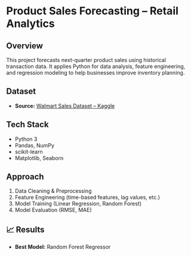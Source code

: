 # Product Sales Forecasting – Retail Analytics

## Overview
This project forecasts next-quarter product sales using historical transaction data. It applies Python for data analysis, feature engineering, and regression modeling to help businesses improve inventory planning.

## Dataset
- **Source:** [Walmart Sales Dataset – Kaggle](https://www.kaggle.com/datasets/yasserh/walmart-dataset)

## Tech Stack
- Python 3
- Pandas, NumPy
- scikit-learn
- Matplotlib, Seaborn

## Approach
1. Data Cleaning & Preprocessing
2. Feature Engineering (time-based features, lag values, etc.)
3. Model Training (Linear Regression, Random Forest)
4. Model Evaluation (RMSE, MAE)

## 📈 Results
- **Best Model:** Random Forest Regressor
